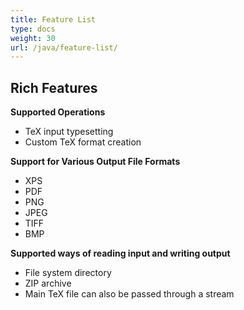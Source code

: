 ```yaml
---
title: Feature List
type: docs
weight: 30
url: /java/feature-list/
---
```



## **Rich Features**
**Supported Operations**
- TeX input typesetting
- Custom TeX format creation

**Support for Various Output File Formats**
- XPS
- PDF
- PNG
- JPEG
- TIFF
- BMP

**Supported ways of reading input and writing output**
- File system directory
- ZIP archive
- Main TeX file can also be passed through a stream
